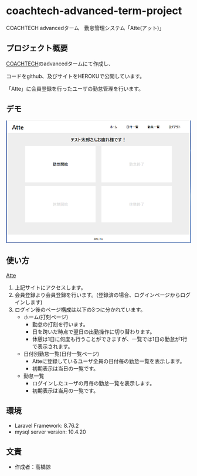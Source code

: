 # coachtech-advanced-term-project
COACHTECH advancedターム　勤怠管理システム「Atte(アット)」

## プロジェクト概要
[COACHTECH](https://coachtech.site/)のadvancedタームにて作成し、

コードをgithub、及びサイトをHEROKUで公開しています。

「Atte」に会員登録を行ったユーザの勤怠管理を行います。

## デモ
![デモ](./image.png)

## 使い方
[Atte](http://dry-meadow-82347.herokuapp.com/)

1. 上記サイトにアクセスします。
2. 会員登録より会員登録を行います。(登録済の場合、ログインページからログインします)
3. ログイン後のページ構成は以下の3つに分かれています。
    * ホーム(打刻ページ)
        * 勤怠の打刻を行います。
        * 日を跨いだ時点で翌日の出勤操作に切り替わります。
        * 休憩は1日に何度も行うことができますが、一覧では1日の勤怠が1行で表示されます。 
    * 日付別勤怠一覧(日付一覧ページ)
        * Atteに登録しているユーザ全員の日付毎の勤怠一覧を表示します。
        * 初期表示は当日の一覧です。
    * 勤怠一覧
        * ログインしたユーザの月毎の勤怠一覧を表示します。
        * 初期表示は当月の一覧です。

## 環境
* Laravel Framework: 8.76.2
* mysql server version: 10.4.20

## 文責
* 作成者：高橋諒
